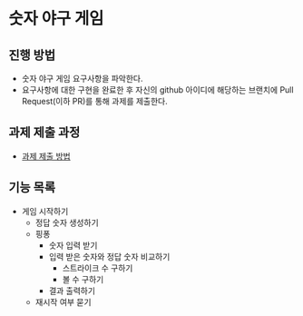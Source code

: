 # 숫자 야구 게임
## 진행 방법
* 숫자 야구 게임 요구사항을 파악한다.
* 요구사항에 대한 구현을 완료한 후 자신의 github 아이디에 해당하는 브랜치에 Pull Request(이하 PR)를 통해 과제를 제출한다.

## 과제 제출 과정
* [과제 제출 방법](https://github.com/next-step/nextstep-docs/tree/master/precourse)

## 기능 목록
- 게임 시작하기
    - 정답 숫자 생성하기
    - 핑퐁
        - 숫자 입력 받기
        - 입력 받은 숫자와 정답 숫자 비교하기    
            - 스트라이크 수 구하기
            - 볼 수 구하기   
        - 결과 출력하기
    - 재시작 여부 묻기
